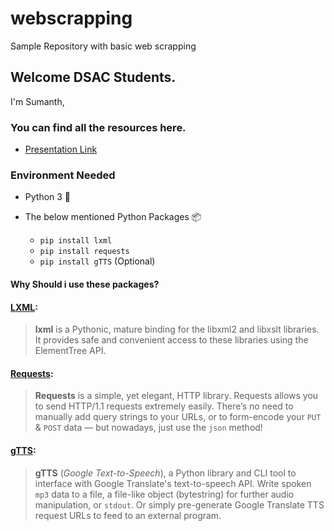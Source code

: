 # webscrapping
Sample Repository with basic web scrapping


## Welcome DSAC Students.

 I'm Sumanth, 

### You can find all the resources here.

- [Presentation Link](http://example.com/)

### Environment Needed 
- Python 3 🐍
- The below mentioned Python Packages 📦

    - `pip install lxml`
    - `pip install requests`
    - `pip install gTTS` (Optional)

#### Why Should i use these packages?

#### [LXML](https://pypi.org/project/lxml/):
> **lxml** is a Pythonic, mature binding for the libxml2 and libxslt
> libraries. It provides safe and convenient access to these libraries
> using the ElementTree API.

#### [Requests](https://pypi.org/project/requests/):

> **Requests** is a simple, yet elegant, HTTP library. Requests allows you to send HTTP/1.1 requests extremely easily. There’s no need to
> manually add query strings to your URLs, or to form-encode your `PUT`
> & `POST` data — but nowadays, just use the `json` method!

####  [gTTS](https://pypi.org/project/gTTS/):

> **gTTS** (_Google Text-to-Speech_), a Python library and CLI tool to interface with Google Translate's text-to-speech API. Write spoken
> `mp3` data to a file, a file-like object (bytestring) for further
> audio manipulation, or `stdout`. Or simply pre-generate Google
> Translate TTS request URLs to feed to an external program.
